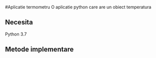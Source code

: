 #Aplicatie termometru
O aplicatie python care are un obiect temperatura

## Necesita
Python 3.7

## Metode implementare